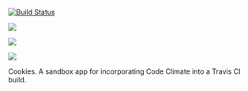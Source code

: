 [![Build Status](https://travis-ci.org/davehenton/cookies.svg?branch=master)](https://travis-ci.org/davehenton/cookies)


<a href="https://codeclimate.com/github/davehenton/cookies"><img src="https://codeclimate.com/github/davehenton/cookies/badges/gpa.svg" /></a>

<a href="https://codeclimate.com/github/davehenton/cookies/coverage"><img src="https://codeclimate.com/github/davehenton/cookies/badges/coverage.svg" /></a>

<a href="https://codeclimate.com/github/davehenton/cookies"><img src="https://codeclimate.com/github/davehenton/cookies/badges/issue_count.svg" /></a>


Cookies. A sandbox app for incorporating Code Climate into a Travis CI build.


